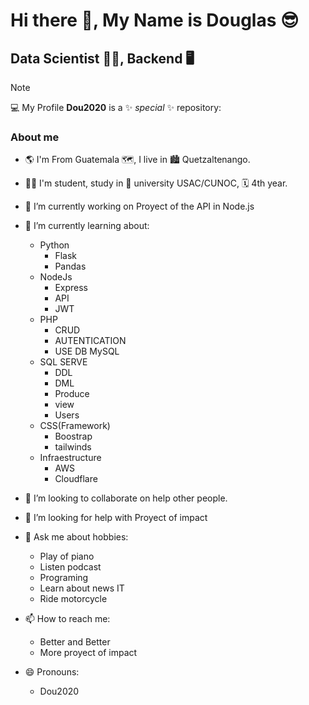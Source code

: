 # Hi there 👋, My Name is Douglas 😎
## Data Scientist 	👨‍💻, Backend 🖥️

> [!NOTE]
> 💻 My Profile **Dou2020** is a ✨ _special_ ✨ repository:

### **About me**
- 🌎 I'm From Guatemala 🗺️, I live in 🏙️ Quetzaltenango.
- 👨‍🎓 I'm student, study in 🏫 university USAC/CUNOC, 🗓️ 4th year.
- 🔭 I’m currently working on Proyect of the API in Node.js

- 🌱 I’m currently learning about:
    - Python
      - Flask
      - Pandas
    - NodeJs
      - Express
      - API
      - JWT
    - PHP
      - CRUD
      - AUTENTICATION
      - USE DB MySQL
    - SQL SERVE
      - DDL
      - DML
      - Produce
      - view
      - Users  
    - CSS(Framework)
      - Boostrap
      - tailwinds
    - Infraestructure
      - AWS
      - Cloudflare
- 👯 I’m looking to collaborate on help other people.
- 🤔 I’m looking for help with Proyect of impact
- 💬 Ask me about hobbies:
  - Play of piano
  - Listen podcast
  - Programing
  - Learn about news IT
  - Ride motorcycle
- 📫 How to reach me:
    -  Better and Better 
    -  More proyect of impact
- 😄 Pronouns:
    - Dou2020
